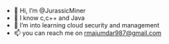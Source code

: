 - 👋 Hi, I’m @JurassicMiner
- 👀 I know c,c++ and Java
- 🌱 I’m into learning cloud security and management
- 📫 you can reach me on rmajumdar987@gmail.com

<!---
JurassicMiner/JurassicMiner is a ✨ special ✨ repository because its `README.md` (this file) appears on your GitHub profile.
You can click the Preview link to take a look at your changes.
--->
